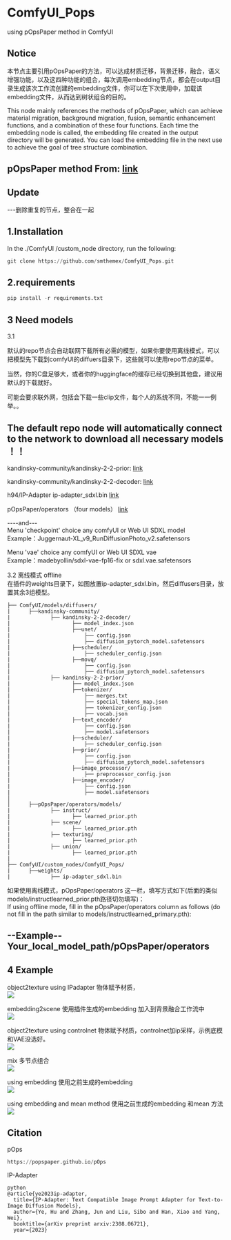 # ComfyUI_Pops
using pOpsPaper method  in ComfyUI

Notice
---
本节点主要引用pOpsPaper的方法，可以达成材质迁移，背景迁移，融合，语义增强功能，以及这四种功能的组合，每次调用embedding节点，都会在output目录生成该次工作流创建的embedding文件，你可以在下次使用中，加载该embedding文件，从而达到树状组合的目的。  

This node mainly references the methods of pOpsPaper, which can achieve material migration, background migration, fusion, semantic enhancement functions, and a combination of these four functions. Each time the embedding node is called, the embedding file created in the output directory will be generated. You can load the embedding file in the next use to achieve the goal of tree structure combination.   

pOpsPaper method From: [link](https://github.com/pOpsPaper/pOps)
----
Update 
---
---删除重复的节点，整合在一起

1.Installation
-----
  In the ./ComfyUI /custom_node directory, run the following:   
  
  ``` python 
  git clone https://github.com/smthemex/ComfyUI_Pops.git
  ```
  
2.requirements  
----
  ``` python 
pip install -r requirements.txt
 ```
   
3 Need  models 
----
3.1  

默认的repo节点会自动联网下载所有必需的模型，如果你要使用离线模式，可以把模型先下载到comfyUI的diffuers目录下，这些就可以使用repo节点的菜单。  

当然，你的C盘足够大，或者你的huggingface的缓存已经切换到其他盘，建议用默认的下载就好。

可能会要求联外网，包括会下载一些clip文件，每个人的系统不同，不能一一例举。。

The default repo node will automatically connect to the network to download all necessary models  ！！
--
kandinsky-community/kandinsky-2-2-prior: [link](https://huggingface.co/kandinsky-community/kandinsky-2-2-prior)   

kandinsky-community/kandinsky-2-2-decoder: [link](https://huggingface.co/kandinsky-community/kandinsky-2-2-decoder)   

h94/IP-Adapter ip-adapter_sdxl.bin  [link](https://huggingface.co/h94/IP-Adapter)   

pOpsPaper/operators  （four models）     [link](https://huggingface.co/pOpsPaper/operators)  

----and---    
Menu 'checkpoint' choice any comfyUI or Web UI SDXL model   
Example：Juggernaut-XL_v9_RunDiffusionPhoto_v2.safetensors    

Menu 'vae' choice any comfyUI or Web UI SDXL vae   
Example：madebyollin/sdxl-vae-fp16-fix or sdxl.vae.safetensors       

3.2 离线模式 offline   
在插件的weights目录下，如图放置ip-adapter_sdxl.bin，然后diffusers目录，放置其余3组模型。  

```   
├── ComfyUI/models/diffusers/
|      ├──kandinsky-community/
|             ├── kandinsky-2-2-decoder/
|                    ├── model_index.json 
|                    ├──unet/
|                        ├── config.json
|                        ├── diffusion_pytorch_model.safetensors
|                    ├──scheduler/
|                        ├── scheduler_config.json
|                    ├──movq/
|                        ├── config.json
|                        ├── diffusion_pytorch_model.safetensors
|             ├── kandinsky-2-2-prior/       
|                    ├── model_index.json 
|                    ├──tokenizer/
|                        ├── merges.txt
|                        ├── special_tokens_map.json
|                        ├── tokenizer_config.json
|                        ├── vocab.json
|                    ├──text_encoder/
|                        ├── config.json
|                        ├── model.safetensors
|                    ├──scheduler/
|                        ├── scheduler_config.json
|                    ├──prior/
|                        ├── config.json
|                        ├── diffusion_pytorch_model.safetensors  
|                    ├──image_processor/
|                        ├── preprocessor_config.json  
|                    ├──image_encoder/
|                        ├── config.json
|                        ├── model.safetensors
│
│      ├──pOpsPaper/operators/models/
|             ├── instruct/
|                    ├── learned_prior.pth
|             ├── scene/
|                    ├── learned_prior.pth
|             ├── texturing/
|                    ├── learned_prior.pth
|             ├── union/
|                    ├── learned_prior.pth
|                                                   
├── ComfyUI/custom_nodes/ComfyUI_Pops/
|      ├──weights/
|             ├── ip-adapter_sdxl.bin

```

如果使用离线模式，pOpsPaper/operators 这一栏，填写方式如下(后面的类似models/instructlearned_prior.pth路径切勿填写)：  
If using offline mode, fill in the pOpsPaper/operators column as follows (do not fill in the path similar to models/instructlearned_primary.pth):   

--Example--   
Your_local_model_path/pOpsPaper/operators     
---

4 Example
----
object2texture  using IPadapter   物体赋予材质，  
![](https://github.com/smthemex/ComfyUI_Pops/blob/main/example/ipsampler.png)

embedding2scene  使用插件生成的embedding 加入到背景融合工作流中    
![](https://github.com/smthemex/ComfyUI_Pops/blob/main/example/using%20pt.png)

object2texture using controlnet  物体赋予材质，controlnet加ip采样，示例底模和VAE没选好。   
![](https://github.com/smthemex/ComfyUI_Pops/blob/main/example/example_controlnet.png)

mix   多节点组合   
![](https://github.com/smthemex/ComfyUI_Pops/blob/main/example/textruring_scene_example.png)

using embedding     使用之前生成的embedding      
![](https://github.com/smthemex/ComfyUI_Pops/blob/main/example/usingemb.png)

using embedding and mean method   使用之前生成的embedding 和mean 方法   
![](https://github.com/smthemex/ComfyUI_Pops/blob/main/example/usingmean.png)


Citation
------

pOps
``` python  
https://popspaper.github.io/pOps

```
IP-Adapter
```
python  
@article{ye2023ip-adapter,
  title={IP-Adapter: Text Compatible Image Prompt Adapter for Text-to-Image Diffusion Models},
  author={Ye, Hu and Zhang, Jun and Liu, Sibo and Han, Xiao and Yang, Wei},
  booktitle={arXiv preprint arxiv:2308.06721},
  year={2023}



